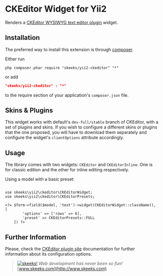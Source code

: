 CKEditor Widget for Yii2
========================

Renders a [CKEditor WYSIWYG text editor plugin](http://www.ckeditor.com) widget.

Installation
------------
The preferred way to install this extension is through [composer](http://getcomposer.org/download/).

Either run

```
php composer.phar require "skeeks/yii2-ckeditor" "*"
```
or add

```json
"skeeks/yii2-ckeditor" : "*"
```

to the require section of your application's `composer.json` file.

Skins & Plugins
---------------

This widget works with default's `dev-full/stable` branch of CKEditor, with a set of plugins and skins. If you wish to
configure a different skins or plugins that the one proposed, you will have to download them separately and configure
the widget's `clientOptions` attribute accordingly.


Usage
-----
The library comes with two widgets: `CKEditor` and `CKEditorInline`. One is for classic edition and the other for inline
editing respectively.

Using a model with a basic preset:

```

use skeeks\yii2\ckeditor\CKEditorWidget;
use skeeks\yii2\ckeditor\CKEditorPresets;

<?= $form->field($model, 'text')->widget(CKEditorWidget::className(), [
		'options' => ['rows' => 6],
		'preset' => CKEditorPresets::FULL
	]) ?>
```

Further Information
-------------------
Please, check the [CKEditor plugin site](http://www.ckeditor.com) documentation for further information about its configuration options.

> [![skeeks!](https://gravatar.com/userimage/74431132/13d04d83218593564422770b616e5622.jpg)](http://www.skeeks.com)
<i>Web development has never been so fun!</i>
[www.skeeks.com](http://www.skeeks.com)
